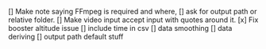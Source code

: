 [] Make note saying FFmpeg is required and where,
[] ask for output path or relative folder.
[] Make video input accept input with quotes around it.
[x] Fix booster altitude issue
[] include time in csv
[] data smoothing
[] data deriving
[] output path default stuff